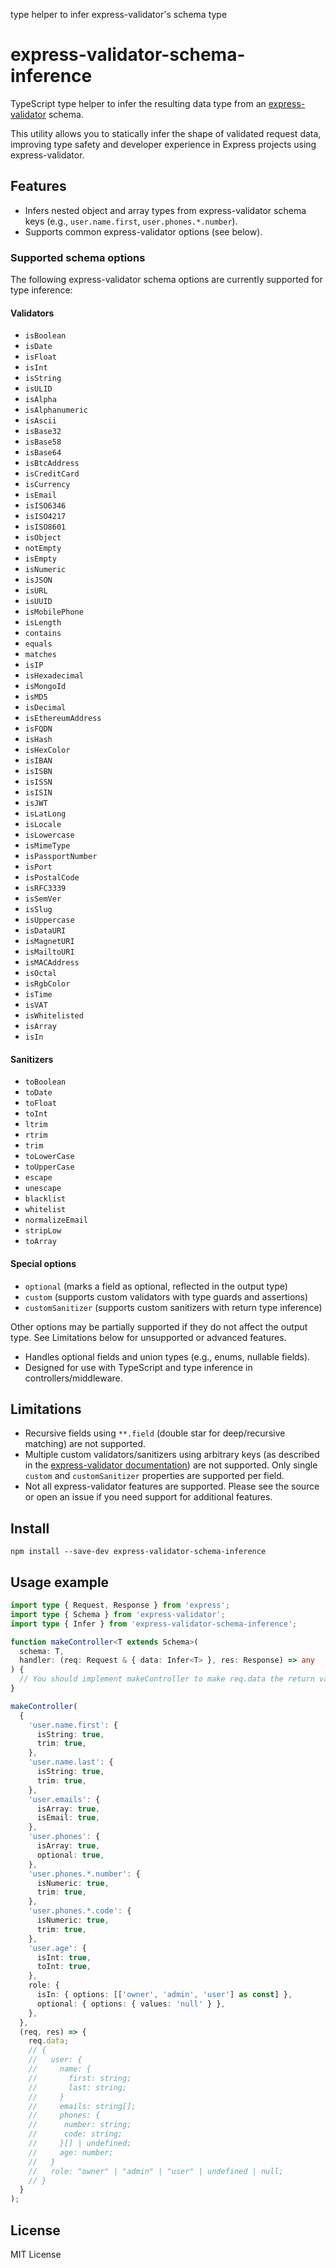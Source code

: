 type helper to infer express-validator's schema type

# express-validator-schema-inference

TypeScript type helper to infer the resulting data type from an [express-validator](https://express-validator.github.io/docs/) schema.

This utility allows you to statically infer the shape of validated request data, improving type safety and developer experience in Express projects using express-validator.

## Features

- Infers nested object and array types from express-validator schema keys (e.g., `user.name.first`, `user.phones.*.number`).
- Supports common express-validator options (see below).

### Supported schema options

The following express-validator schema options are currently supported for type inference:

#### Validators
- `isBoolean`
- `isDate`
- `isFloat`
- `isInt`
- `isString`
- `isULID`
- `isAlpha`
- `isAlphanumeric`
- `isAscii`
- `isBase32`
- `isBase58`
- `isBase64`
- `isBtcAddress`
- `isCreditCard`
- `isCurrency`
- `isEmail`
- `isISO6346`
- `isISO4217`
- `isISO8601`
- `isObject`
- `notEmpty`
- `isEmpty`
- `isNumeric`
- `isJSON`
- `isURL`
- `isUUID`
- `isMobilePhone`
- `isLength`
- `contains`
- `equals`
- `matches`
- `isIP`
- `isHexadecimal`
- `isMongoId`
- `isMD5`
- `isDecimal`
- `isEthereumAddress`
- `isFQDN`
- `isHash`
- `isHexColor`
- `isIBAN`
- `isISBN`
- `isISSN`
- `isISIN`
- `isJWT`
- `isLatLong`
- `isLocale`
- `isLowercase`
- `isMimeType`
- `isPassportNumber`
- `isPort`
- `isPostalCode`
- `isRFC3339`
- `isSemVer`
- `isSlug`
- `isUppercase`
- `isDataURI`
- `isMagnetURI`
- `isMailtoURI`
- `isMACAddress`
- `isOctal`
- `isRgbColor`
- `isTime`
- `isVAT`
- `isWhitelisted`
- `isArray`
- `isIn`

#### Sanitizers
- `toBoolean`
- `toDate`
- `toFloat`
- `toInt`
- `ltrim`
- `rtrim`
- `trim`
- `toLowerCase`
- `toUpperCase`
- `escape`
- `unescape`
- `blacklist`
- `whitelist`
- `normalizeEmail`
- `stripLow`
- `toArray`

#### Special options
- `optional` (marks a field as optional, reflected in the output type)
- `custom` (supports custom validators with type guards and assertions)
- `customSanitizer` (supports custom sanitizers with return type inference)

Other options may be partially supported if they do not affect the output type. See Limitations below for unsupported or advanced features.
- Handles optional fields and union types (e.g., enums, nullable fields).
- Designed for use with TypeScript and type inference in controllers/middleware.

## Limitations

- Recursive fields using `**.field` (double star for deep/recursive matching) are not supported.
- Multiple custom validators/sanitizers using arbitrary keys (as described in the [express-validator documentation](https://express-validator.github.io/docs/api/check-schema#custom-validators)) are not supported. Only single `custom` and `customSanitizer` properties are supported per field.
- Not all express-validator features are supported. Please see the source or open an issue if you need support for additional features.

## Install

```
npm install --save-dev express-validator-schema-inference
```

## Usage example

``` ts
import type { Request, Response } from 'express';
import type { Schema } from 'express-validator';
import type { Infer } from 'express-validator-schema-inference';

function makeController<T extends Schema>(
  schema: T,
  handler: (req: Request & { data: Infer<T> }, res: Response) => any
) {
  // You should implement makeController to make req.data the return value of matchedData
}

makeController(
  {
    'user.name.first': {
      isString: true,
      trim: true,
    },
    'user.name.last': {
      isString: true,
      trim: true,
    },
    'user.emails': {
      isArray: true,
      isEmail: true,
    },
    'user.phones': {
      isArray: true,
      optional: true,
    },
    'user.phones.*.number': {
      isNumeric: true,
      trim: true,
    },
    'user.phones.*.code': {
      isNumeric: true,
      trim: true,
    },
    'user.age': {
      isInt: true,
      toInt: true,
    },
    role: {
      isIn: { options: [['owner', 'admin', 'user'] as const] },
      optional: { options: { values: 'null' } },
    },
  },
  (req, res) => {
    req.data;
    // {
    //   user: {
    //     name: {
    //       first: string;
    //       last: string;
    //     }
    //     emails: string[];
    //     phones: {
    //      number: string;
    //      code: string;
    //     }[] | undefined;
    //     age: number;
    //   }
    //   role: "owner" | "admin" | "user" | undefined | null;
    // }
  }
);

```

## License

MIT License